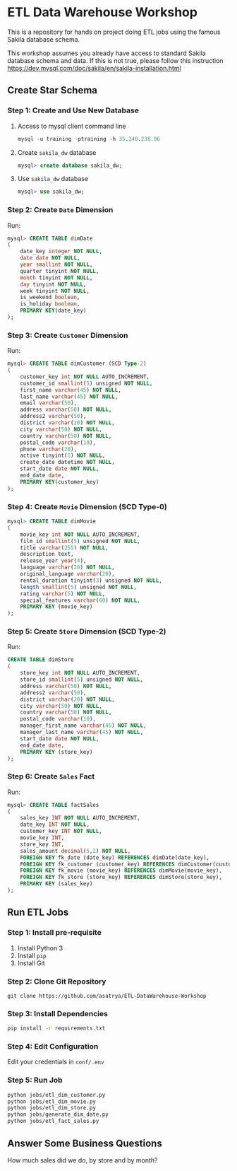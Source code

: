 # ETL Data Warehouse Workshop

This is a repository for hands on project doing ETL jobs using the famous Sakila database schema.

This workshop assumes you already have access to standard Sakila database schema and data. If this is not true, please follow this instruction https://dev.mysql.com/doc/sakila/en/sakila-installation.html

## Create Star Schema

### Step 1: Create and Use New Database

1. Access to mysql client command line
   ```sql
   mysql -u training -ptraining -h 35.240.238.96
   ```
1. Create `sakila_dw` database
   ```sql
   mysql> create database sakila_dw;
   ```
1. Use `sakila_dw` database
   ```sql
   mysql> use sakila_dw;
   ```

### Step 2: Create `Date` Dimension

Run:

```sql
mysql> CREATE TABLE dimDate
(
    date_key integer NOT NULL,
    date date NOT NULL,
    year smallint NOT NULL,
    quarter tinyint NOT NULL,
    month tinyint NOT NULL,
    day tinyint NOT NULL,
    week tinyint NOT NULL,
    is_weekend boolean,
    is_holiday boolean,
    PRIMARY KEY(date_key)
);
```

### Step 3: Create `Customer` Dimension

Run:

```sql
mysql> CREATE TABLE dimCustomer (SCD Type-2)
(
    customer_key int NOT NULL AUTO_INCREMENT,
    customer_id smallint(5) unsigned NOT NULL,
    first_name varchar(45) NOT NULL,
    last_name varchar(45) NOT NULL,
    email varchar(50),
    address varchar(50) NOT NULL,
    address2 varchar(50),
    district varchar(20) NOT NULL,
    city varchar(50) NOT NULL,
    country varchar(50) NOT NULL,
    postal_code varchar(10),
    phone varchar(20),
    active tinyint(1) NOT NULL,
    create_date datetime NOT NULL,
    start_date date NOT NULL,
    end_date date,
    PRIMARY KEY(customer_key)
);
```

### Step 4: Create `Movie` Dimension (SCD Type-0)

```sql
mysql> CREATE TABLE dimMovie
(
    movie_key int NOT NULL AUTO_INCREMENT,
    film_id smallint(5) unsigned NOT NULL,
    title varchar(255) NOT NULL,
    description text,
    release_year year(4),
    language varchar(20) NOT NULL,
    original_language varchar(20),
    rental_duration tinyint(3) unsigned NOT NULL,
    length smallint(5) unsigned NOT NULL,
    rating varchar(5) NOT NULL,
    special_features varchar(60) NOT NULL,
    PRIMARY KEY (movie_key)
);
```

### Step 5: Create `Store` Dimension (SCD Type-2)

Run:

```sql
CREATE TABLE dimStore
(
    store_key int NOT NULL AUTO_INCREMENT,
    store_id smallint(5) unsigned NOT NULL,
    address varchar(50) NOT NULL,
    address2 varchar(50),
    district varchar(20) NOT NULL,
    city varchar(50) NOT NULL,
    country varchar(50) NOT NULL,
    postal_code varchar(10),
    manager_first_name varchar(45) NOT NULL,
    manager_last_name varchar(45) NOT NULL,
    start_date date NOT NULL,
    end_date date,
    PRIMARY KEY (store_key)
);
```

### Step 6: Create `Sales` Fact

Run:

```sql
mysql> CREATE TABLE factSales
(
    sales_key INT NOT NULL AUTO_INCREMENT,
    date_key INT NOT NULL,
    customer_key INT NOT NULL,
    movie_key INT,
    store_key INT,
    sales_amount decimal(5,2) NOT NULL,
    FOREIGN KEY fk_date (date_key) REFERENCES dimDate(date_key),
    FOREIGN KEY fk_customer (customer_key) REFERENCES dimCustomer(customer_key),
    FOREIGN KEY fk_movie (movie_key) REFERENCES dimMovie(movie_key),
    FOREIGN KEY fk_store (store_key) REFERENCES dimStore(store_key),
    PRIMARY KEY (sales_key)
);
```

## Run ETL Jobs

### Step 1: Install pre-requisite

1. Install Python 3
2. Install `pip`
3. Install Git


### Step 2: Clone Git Repository

```
git clone https://github.com/asatrya/ETL-DataWarehouse-Workshop
```

### Step 3: Install Dependencies

```sh
pip install -r requirements.txt
```

### Step 4: Edit Configuration

Edit your credentials in `conf/.env`

### Step 5: Run Job

```bash
python jobs/etl_dim_customer.py
python jobs/etl_dim_movie.py
python jobs/etl_dim_store.py
python jobs/generate_dim_date.py
python jobs/etl_fact_sales.py
```

## Answer Some Business Questions

How much sales did we do, by store and by month?